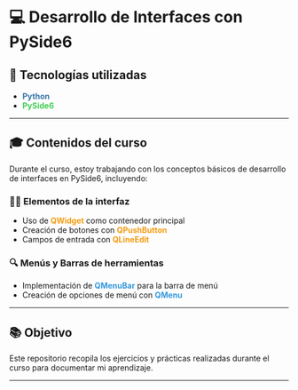 # 💻 Desarrollo de Interfaces con PySide6 

## 🔧 Tecnologías utilizadas

- <span style="color:#3776ab; font-weight:bold;">Python</span>
- <span style="color:#41cd52; font-weight:bold;">PySide6</span>

---

## 🎓 Contenidos del curso

Durante el curso, estoy trabajando con los conceptos básicos de desarrollo de interfaces en PySide6, incluyendo:

### 👨‍💻 Elementos de la interfaz
- Uso de <span style="color:#f39c12; font-weight:bold;">QWidget</span> como contenedor principal
- Creación de botones con <span style="color:#f39c12; font-weight:bold;">QPushButton</span>
- Campos de entrada con <span style="color:#f39c12; font-weight:bold;">QLineEdit</span>

### 🔍 Menús y Barras de herramientas
- Implementación de <span style="color:#3498db; font-weight:bold;">QMenuBar</span> para la barra de menú
- Creación de opciones de menú con <span style="color:#3498db; font-weight:bold;">QMenu</span>

---

## 📚 Objetivo
Este repositorio recopila los ejercicios y prácticas realizadas durante el curso para documentar mi aprendizaje.

---



